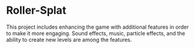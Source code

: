 # Roller-Splat
This project includes enhancing the game with additional features in order to make it more engaging. Sound effects, music, particle effects, and the ability to create new levels are among the features.
